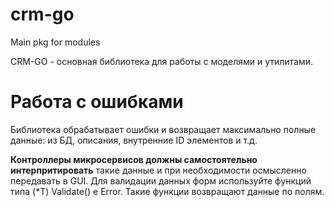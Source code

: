 # crm-go
Main pkg for modules

CRM-GO - основная библиотека для работы с моделями и утилитами.

# Работа с ошибками
Библиотека обрабатывает ошибки и возвращает максимально полные данные: из БД, описания, внутренние ID элементов и т.д.

**Контроллеры микросервисов должны самостоятельно интерпритировать** такие данные и при необходимости осмысленно передавать в GUI.
Для валидации данных форм используйте функций типа (*T) Validate<Verb>() e Error. Такие функции возвращают данные по полям.


